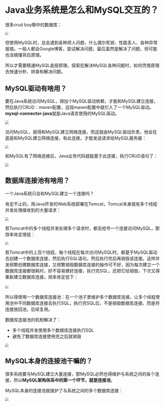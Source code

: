 # Java业务系统是怎么和MySQL交互的？

很多crud boy眼中的数据库：

<img src="https://my-img.javaedge.com.cn/javaedge-blog/2024/09/28faab638f48f1db6e77bfbb990e31ca.png" style="zoom:60%;" />

但使用MySQL时，总会遇到各种烦人问题，什么偶尔死锁、性能丢人、各种异常报错。一般人都会Google博客，尝试解决问题，最后虽然是解决了问题，但可能也没搞懂背后原理。

所以才需要精通MySQL底层原理，探索在解决MySQL各种问题时，如何凭借原理去快速分析、排查和解决问题。

## MySQL驱动有啥用？

要在Java系统访问MySQL，得加个MySQL驱动依赖，才能和MySQL建立连接，然后执行CRUD：maven配置，这段maven配置中就引入了一个MySQL驱动。**mysql-connector-java**就是Java语言使用的MySQL驱动。

<img src="https://img-blog.csdnimg.cn/9dff711d03274520af640bbfae4a599b.png?x-oss-process=image/watermark,type_d3F5LXplbmhlaQ,shadow_50,text_SmF2YUVkZ2U=,size_20,color_FFFFFF,t_70,g_se,x_16" style="zoom:70%;" />

访问MySQL，就得和MySQL建立网络连接，而这就由MySQL驱动负责，他会在底层和MySQL建立网络连接，有此连接，才能发送请求给MySQL服务器：

<img src="https://my-img.javaedge.com.cn/javaedge-blog/2024/09/bd527dd176ed8defae6f09d8b3ce7197.png" style="zoom:67%;" />

和MySQL有了网络连接后，Java业务代码就能基于此连接，执行CRUD语句了：

<img src="https://my-img.javaedge.com.cn/javaedge-blog/2024/09/a599ff14a80dd24705ad30b512845dd6.png" style="zoom:67%;" />

## 数据库连接池有啥用？

一个Java系统只会和MySQL建立一个连接吗？

肯定不止的，用Java开发的Web系统部署在Tomcat，Tomcat本身就有多个线程并发处理接收到的大量请求﻿：

<img src="https://my-img.javaedge.com.cn/javaedge-blog/2024/09/72b9b210b9906de3cee94e998d7abd62.png" style="zoom:67%;" />

﻿若Tomcat中的多个线程并发处理多个请求时，都去抢夺一个连接访问MySQL，那效率肯定很低：

<img src="https://my-img.javaedge.com.cn/javaedge-blog/2024/09/86f362fc608f3f16cbb3cbd904ea2cac.png" style="zoom:67%;" />

若Tomcat中的上百个线程，每个线程在每次访问MySQL时，都基于MySQL驱动去创建一个数据库连接，然后执行SQL语句，然后执行完后再销毁该连接。这样并发频繁创建数据库连接，又频繁销毁数据库连接的操作可不好，因为每次建立一个数据库连接都很耗时，好不容易建好连接，执行完SQL，还把它给销毁，下次又得重新建立数据库连接，效率肯定低下：

<img src="https://my-img.javaedge.com.cn/javaedge-blog/2024/09/39ecd8964a2948e6377568f9b419995e.png" style="zoom:67%;" />﻿

所以得使用一个数据库连接池：在一个池子里维护多个数据库连接，让多个线程使用池中不同数据库连接去执行SQL，执行完SQL后，不是销毁数据库连接，而是将连接放回池，后续复用。

数据库连接池的机制解决了：

- 多个线程并发使用多个数据库连接执行SQL
- 避免了数据库连接使用完之后就销毁

<img src="https://my-img.javaedge.com.cn/javaedge-blog/2024/09/3954294cb91d65a93c232eec5961bfa7.png" style="zoom:67%;" />

## MySQL本身的连接池干嘛的？

很多系统要与MySQL建立大量连接，那MySQL必然也得维护与系统之间的各个连接，所以**MySQL架构体系中的第一个环节，就是连接池**。

MySQL本身的连接池就维护了与系统之间的多个数据库连接：

<img src="https://my-img.javaedge.com.cn/javaedge-blog/2024/09/3ef62836450b9d2840911e6a99fd9119.png" style="zoom:67%;" />